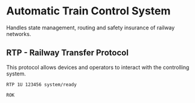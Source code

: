 # Automatic Train Control System
Handles state management, routing and safety insurance of railway networks.

## RTP - Railway Transfer Protocol
This protocol allows devices and operators to interact with the controlling system.

```
RTP 1U 123456 system/ready

```

```
ROK
```